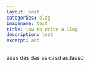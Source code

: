 ```yaml
---
layout: post
categories: blog
imagename: test
title: How to Write A Blog
description: test
excerpt: asd
---
```

aeas das das as dasd asdaasd